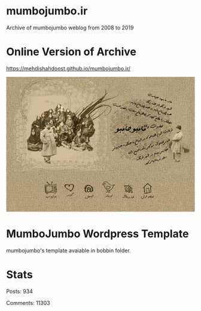 # mumbojumbo.ir
Archive of mumbojumbo weblog from 2008 to 2019

# Online Version of Archive

https://mehdishahdoost.github.io/mumbojumbo.ir/

![alt text](https://github.com/mehdishahdoost/mumbojumbo.ir/raw/master/shots/images/bg.png)

# MumboJumbo Wordpress Template

mumbojumbo's template avaiable in bobbin folder.

# Stats

Posts: 934

Comments: 11303

